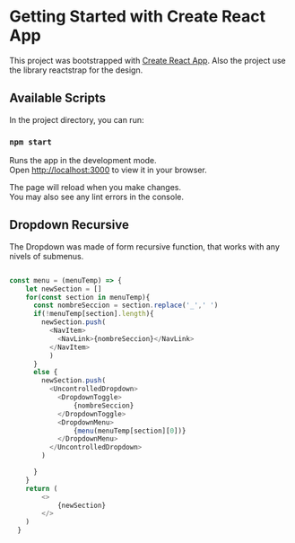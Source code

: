 # Getting Started with Create React App

This project was bootstrapped with [Create React App](https://github.com/facebook/create-react-app).
Also the project use the library reactstrap for the design.

## Available Scripts

In the project directory, you can run:

### `npm start`

Runs the app in the development mode.\
Open [http://localhost:3000](http://localhost:3000) to view it in your browser.

The page will reload when you make changes.\
You may also see any lint errors in the console.

## Dropdown Recursive

The Dropdown was made of form recursive function, that works with any nivels of submenus.

```javascript

const menu = (menuTemp) => {
    let newSection = []
    for(const section in menuTemp){
      const nombreSeccion = section.replace('_',' ')
      if(!menuTemp[section].length){
        newSection.push(
          <NavItem>
            <NavLink>{nombreSeccion}</NavLink>
          </NavItem>
          )
      }
      else {
        newSection.push(
          <UncontrolledDropdown>
            <DropdownToggle>
                {nombreSeccion}
            </DropdownToggle>
            <DropdownMenu>
                {menu(menuTemp[section][0])}
            </DropdownMenu>
          </UncontrolledDropdown>
        )

      }
    }
    return (
        <>
            {newSection}
        </>
    )
  }
```
